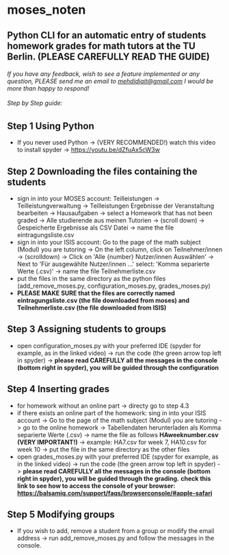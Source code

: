 # moses_noten
## Python CLI for an automatic entry of students homework grades for math tutors at the TU Berlin. (PLEASE CAREFULLY READ THE GUIDE)<br/>
###### If you have any feedback, wish to see a feature implemented or any question, PLEASE send me an email to mehdidjait@gmail.com I would be more than happy to respond! <br/><br/> Step by Step guide:

## Step 1 Using Python
* If you never used Python -> (VERY RECOMMENDED!) watch this video to install spyder -> https://youtu.be/dZfuAx5cW3w  
## Step 2 Downloading the files containing the students
* sign in into your MOSES account:
Teilleistungen -> Teilleistungverwaltung -> Teilleistungen Ergebnisse der Veranstaltung bearbeiten -> Hausaufgaben -> select a Homework that has not been graded -> Alle studierende aus meinen Tutorien -> (scroll down) -> Gespeicherte Ergebnisse als CSV Datei -> name the file eintragungsliste.csv
* sign in into your ISIS account:
Go to the page of the math subject (Modul) you are tutoring -> On the left column, click on Teilnehmer/innen -> (scrolldown) -> Click on 'Alle {number} Nutzer/innen Auswählen' -> Next to 'Für ausgewählte Nutzer/innen …' select: 'Komma separierte Werte (.csv)' -> name the file Teilnehmerliste.csv 
* put the files in the same directory as the python files (add_remove_moses.py, configuration_moses.py, grades_moses.py)
* **PLEASE MAKE SURE that the files are correctly named eintragungsliste.csv (the file downloaded from moses) and Teilnehmerliste.csv (the file downloaded from ISIS)**
## Step 3 Assigning students to groups
* open configuration_moses.py with your preferred IDE (spyder for example, as in the linked video) -> run the code (the green arrow top left in spyder) -> 
**please read CAREFULLY all the messages in the console (bottom right in spyder), you will be guided through the configuration**
## Step 4 Inserting grades
* for homework without an online part -> directy go to step 4.3
* if there exists an online part of the homework: sing in into your ISIS account -> Go to the page of the math subject (Modul) you are tutoring -> go to the online homework -> Tabellendaten herunterladen als Komma separierte Werte (.csv) -> name the file as follows  __HAweeknumber.csv (VERY IMPORTANT!)__ -> example: HA7.csv for week 7, HA10.csv for week 10 -> put the file in the same directory as the other files   
* open grades_moses.py with your preferred IDE (spyder for example, as in the linked video) -> run the code (the green arrow top left in spyder) -> **please read CAREFULLY all the messages in the console (bottom right in spyder), you will be guided through the grading.** 
**check this link to see how to access the console of your browser: https://balsamiq.com/support/faqs/browserconsole/#apple-safari**
## Step 5 Modifying groups
* If you wish to add, remove a student from a group or modify the email address -> run add_remove_moses.py and follow the messages in the console.
